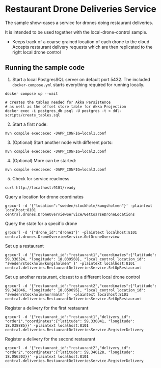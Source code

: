 # Restaurant Drone Deliveries Service

The sample show-cases a service for drones doing restaurant deliveries.

It is intended to be used together with the local-drone-control sample.

* Keeps track of a coarse grained location of each drone to the cloud
Accepts restaurant delivery requests which are then replicated to the right local drone control

## Running the sample code

1. Start a local PostgresSQL server on default port 5432. The included `docker-compose.yml` starts everything required for running locally.

 ```shell
 docker compose up --wait

 # creates the tables needed for Akka Persistence
 # as well as the offset store table for Akka Projection
 docker exec -i postgres_db psql -U postgres -t < ddl-scripts/create_tables.sql
 ```

2. Start a first node:

```shell
mvn compile exec:exec -DAPP_CONFIG=local1.conf
```

3. (Optional) Start another node with different ports:

```shell
mvn compile exec:exec -DAPP_CONFIG=local2.conf
```

4. (Optional) More can be started:

```shell
mvn compile exec:exec -DAPP_CONFIG=local3.conf
```

5. Check for service readiness

 ```shell
curl http://localhost:9101/ready
 ```
   

Query a location for drone coordinates

```shell
grpcurl -d '{"location":"sweden/stockholm/kungsholmen"}' -plaintext localhost:8101 central.drones.DroneOverviewService/GetCoarseDroneLocations
```

Query the state for a specific drone

```shell
grpcurl -d '{"drone_id":"drone1"}' -plaintext localhost:8101 central.drones.DroneOverviewService.GetDroneOverview
```

Set up a restaurant

```shell
grpcurl -d '{"restaurant_id":"restaurant1","coordinates":{"latitude": 59.330324, "longitude": 18.039568}, "local_control_location_id": "sweden/stockholm/kungsholmen" }' -plaintext localhost:8101 central.deliveries.RestaurantDeliveriesService.SetUpRestaurant
```

Set up another restaurant, closest to a different local drone control

```shell
grpcurl -d '{"restaurant_id":"restaurant2","coordinates":{"latitude": 59.342046, "longitude": 18.059095}, "local_control_location_id": "sweden/stockholm/norrmalm" }' -plaintext localhost:8101 central.deliveries.RestaurantDeliveriesService.SetUpRestaurant
```

Register a delivery for the first restaurant

```shell
grpcurl -d '{"restaurant_id":"restaurant1","delivery_id": "order1","coordinates":{"latitude": 59.330841, "longitude": 18.038885}}' -plaintext localhost:8101 central.deliveries.RestaurantDeliveriesService.RegisterDelivery
```

Register a delivery for the second restaurant

```shell
grpcurl -d '{"restaurant_id":"restaurant2","delivery_id": "order2","coordinates":{"latitude": 59.340128, "longitude": 18.056303}}' -plaintext localhost:8101 central.deliveries.RestaurantDeliveriesService.RegisterDelivery
```
